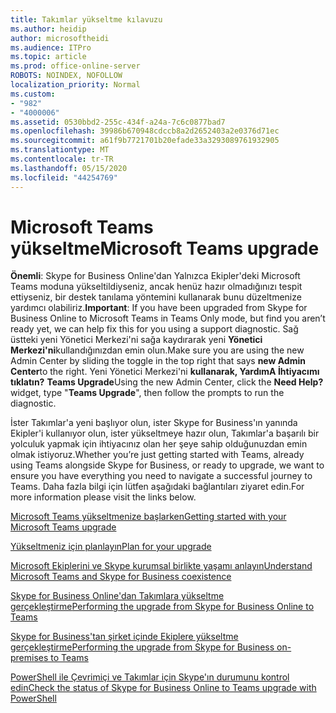 ```yaml
---
title: Takımlar yükseltme kılavuzu
ms.author: heidip
author: microsoftheidi
ms.audience: ITPro
ms.topic: article
ms.prod: office-online-server
ROBOTS: NOINDEX, NOFOLLOW
localization_priority: Normal
ms.custom:
- "982"
- "4000006"
ms.assetid: 0530bbd2-255c-434f-a24a-7c6c0877bad7
ms.openlocfilehash: 39986b670948cdccb8a2d2652403a2e0376d71ec
ms.sourcegitcommit: a61f9b7721701b20efade33a3293089761932905
ms.translationtype: MT
ms.contentlocale: tr-TR
ms.lasthandoff: 05/15/2020
ms.locfileid: "44254769"
---
```

# <a name="microsoft-teams-upgrade"></a><span data-ttu-id="1f281-102">Microsoft Teams yükseltme</span><span class="sxs-lookup"><span data-stu-id="1f281-102">Microsoft Teams upgrade</span></span>

<span data-ttu-id="1f281-103">**Önemli**: Skype for Business Online'dan Yalnızca Ekipler'deki Microsoft Teams moduna yükseltildiyseniz, ancak henüz hazır olmadığınızı tespit ettiyseniz, bir destek tanılama yöntemini kullanarak bunu düzeltmenize yardımcı olabiliriz.</span><span class="sxs-lookup"><span data-stu-id="1f281-103">**Important**: If you have been upgraded from Skype for Business Online to Microsoft Teams in Teams Only mode, but find you aren’t ready yet, we can help fix this for you using a support diagnostic.</span></span> <span data-ttu-id="1f281-104">Sağ üstteki yeni Yönetici Merkezi'ni sağa kaydırarak yeni **Yönetici Merkezi'ni**kullandığınızdan emin olun.</span><span class="sxs-lookup"><span data-stu-id="1f281-104">Make sure you are using the new Admin Center by sliding the toggle in the top right that says **new Admin Center**to the right.</span></span> <span data-ttu-id="1f281-105">Yeni Yönetici Merkezi'ni **kullanarak, YardımA İhtiyacımı tıklatın?** **Teams Upgrade**</span><span class="sxs-lookup"><span data-stu-id="1f281-105">Using the new Admin Center, click the **Need Help?** widget, type "**Teams Upgrade**", then follow the prompts to run the diagnostic.</span></span>

<span data-ttu-id="1f281-106">İster Takımlar'a yeni başlıyor olun, ister Skype for Business'ın yanında Ekipler'i kullanıyor olun, ister yükseltmeye hazır olun, Takımlar'a başarılı bir yolculuk yapmak için ihtiyacınız olan her şeye sahip olduğunuzdan emin olmak istiyoruz.</span><span class="sxs-lookup"><span data-stu-id="1f281-106">Whether you’re just getting started with Teams, already using Teams alongside Skype for Business, or ready to upgrade, we want to ensure you have everything you need to navigate a successful journey to Teams.</span></span> <span data-ttu-id="1f281-107">Daha fazla bilgi için lütfen aşağıdaki bağlantıları ziyaret edin.</span><span class="sxs-lookup"><span data-stu-id="1f281-107">For more information please visit the links below.</span></span>

[<span data-ttu-id="1f281-108">Microsoft Teams yükseltmenize başlarken</span><span class="sxs-lookup"><span data-stu-id="1f281-108">Getting started with your Microsoft Teams upgrade</span></span>](https://docs.microsoft.com/MicrosoftTeams/upgrade-start-here)

[<span data-ttu-id="1f281-109">Yükseltmeniz için planlayın</span><span class="sxs-lookup"><span data-stu-id="1f281-109">Plan for your upgrade</span></span>](https://docs.microsoft.com/MicrosoftTeams/upgrade-plan-journey)

[<span data-ttu-id="1f281-110">Microsoft Ekiplerini ve Skype kurumsal birlikte yaşamı anlayın</span><span class="sxs-lookup"><span data-stu-id="1f281-110">Understand Microsoft Teams and Skype for Business coexistence</span></span>](https://docs.microsoft.com/MicrosoftTeams/teams-and-skypeforbusiness-coexistence-and-interoperability)

[<span data-ttu-id="1f281-111">Skype for Business Online'dan Takımlara yükseltme gerçekleştirme</span><span class="sxs-lookup"><span data-stu-id="1f281-111">Performing the upgrade from Skype for Business Online to Teams</span></span>](https://docs.microsoft.com/MicrosoftTeams/upgrade-to-teams-execute-skypeforbusinessonline)

[<span data-ttu-id="1f281-112">Skype for Business'tan şirket içinde Ekiplere yükseltme gerçekleştirme</span><span class="sxs-lookup"><span data-stu-id="1f281-112">Performing the upgrade from Skype for Business on-premises to Teams</span></span>](https://docs.microsoft.com/MicrosoftTeams/upgrade-to-teams-execute-skypeforbusinesshybridonprem)
 
[<span data-ttu-id="1f281-113">PowerShell ile Çevrimiçi ve Takımlar için Skype'ın durumunu kontrol edin</span><span class="sxs-lookup"><span data-stu-id="1f281-113">Check the status of Skype for Business Online to Teams upgrade with PowerShell</span></span>](https://docs.microsoft.com/powershell/module/skype/get-csteamsupgradestatus?view=skype-ps)